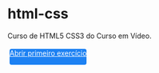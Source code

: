# html-css
Curso de HTML5 CSS3 do Curso em Vídeo.

<div style="display:block; position:absolute; background-color: #1c81f3; border-radius: 4px; width=180px; height: 32px; color: white; margin: 4px;">
<a style="color: white;" href="https://jhenicksbartoski.github.io/html-css/exercicios/ex001/index.html"> Abrir primeiro exercício </a>
</div>